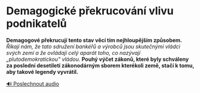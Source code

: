 # Demagogické překrucování vlivu podnikatelů

**Demagogové překrucují tento stav věcí tím nejhloupějším způsobem.** *Říkají nám, že tato sdružení bankéřů a výrobců jsou skutečnými vládci svých zemí a že ovládají celý aparát toho, co nazývají „plutodemokratickou" vládou.* **Pouhý výčet zákonů, které byly schváleny za poslední desetiletí zákonodárným sborem kterékoli země, stačí k tomu, aby takové legendy vyvrátil.**

[🔊 Poslechnout audio](/data/7-paragraphs/audio/chapter_56/para_008-Demagogov-pekrucuj-tento-stav-vc-tm-nejhloup.mp3) 